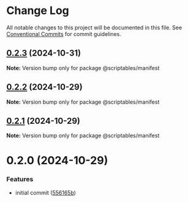 # Change Log

All notable changes to this project will be documented in this file.
See [Conventional Commits](https://conventionalcommits.org) for commit guidelines.

## [0.2.3](https://github.com/taoyuan/scriptables/compare/@scriptables/manifest@0.2.2...@scriptables/manifest@0.2.3) (2024-10-31)

**Note:** Version bump only for package @scriptables/manifest





## [0.2.2](https://github.com/taoyuan/scriptables/compare/@scriptables/manifest@0.2.1...@scriptables/manifest@0.2.2) (2024-10-29)

**Note:** Version bump only for package @scriptables/manifest





## [0.2.1](https://github.com/taoyuan/scriptables/compare/@scriptables/manifest@0.2.0...@scriptables/manifest@0.2.1) (2024-10-29)

**Note:** Version bump only for package @scriptables/manifest





# 0.2.0 (2024-10-29)


### Features

* initial commit ([556165b](https://github.com/taoyuan/scriptables/commit/556165b02cf3987a55e99080be2fb6c3ca12e7a7))
